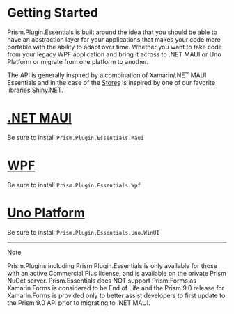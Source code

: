 # Getting Started

Prism.Plugin.Essentials is built around the idea that you should be able to have an abstraction layer for your applications that makes your code more portable with the ability to adapt over time. Whether you want to take code from your legacy WPF application and bring it across to .NET MAUI or Uno Platform or migrate from one platform to another.

The API is generally inspired by a combination of Xamarin/.NET MAUI Essentials and in the case of the [Stores](xref:Plugins.Essentials.Stores) is inspired by one of our favorite libraries [Shiny.NET](https://shinylib.net).

# [.NET MAUI](#tab/maui)

Be sure to install `Prism.Plugin.Essentials.Maui`

# [WPF](#tab/wpf)

Be sure to install `Prism.Plugin.Essentials.Wpf`

# [Uno Platform](#tab/uno-platform)

Be sure to install `Prism.Plugin.Essentials.Uno.WinUI`

---

> [!NOTE]
> Prism.Plugins including Prism.Plugin.Essentials is only available for those with an active Commercial Plus license, and is available on the private Prism NuGet server. Prism.Essentials does NOT support Prism.Forms as Xamarin.Forms is considered to be End of Life and the Prism 9.0 release for Xamarin.Forms is provided only to better assist developers to first update to the Prism 9.0 API prior to migrating to .NET MAUI.
